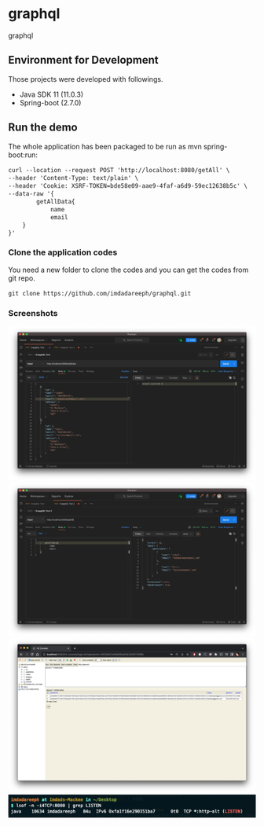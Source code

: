 # graphql
graphql


## Environment for Development
 Those projects were developed with followings.

 * Java SDK 11 (11.0.3)
 * Spring-boot (2.7.0)
 
 ## Run the demo
The whole application has been packaged to be run as mvn spring-boot:run:

```
curl --location --request POST 'http://localhost:8080/getAll' \
--header 'Content-Type: text/plain' \
--header 'Cookie: XSRF-TOKEN=bde58e09-aae9-4faf-a6d9-59ec12638b5c' \
--data-raw '{
        getAllData{
            name
            email
    }
}'
```

### Clone the application codes
 You need a new folder to clone the codes and you can get the codes from git repo.
 ```
 git clone https://github.com/imdadareeph/graphql.git
 ```
 
 ### Screenshots
 ![alt text](https://raw.githubusercontent.com/imdadareeph/graphql/main/screenshots/2.png "preview1")
 ![alt text](https://raw.githubusercontent.com/imdadareeph/graphql/main/screenshots/3.png "preview2")
 ![alt text](https://raw.githubusercontent.com/imdadareeph/graphql/main/screenshots/4.png "preview3")
 ![alt text](https://raw.githubusercontent.com/imdadareeph/graphql/main/screenshots/5.png "preview5")
   